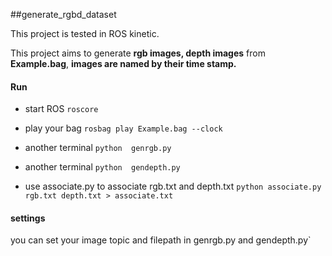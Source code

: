##generate_rgbd_dataset

This project is tested in ROS kinetic.

This project aims to generate **rgb images, depth images** from **Example.bag**, **images are named by their time stamp.**

#### Run

- start ROS
`roscore`
- play your bag
`rosbag play Example.bag --clock`

- another terminal
`python  genrgb.py`

- another terminal
`python  gendepth.py`

- use associate.py to associate rgb.txt and depth.txt
`python associate.py rgb.txt depth.txt > associate.txt`

#### settings
you can set your image topic and filepath in genrgb.py and gendepth.py`